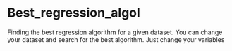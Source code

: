 # Best_regression_algol
Finding the best regression algorithm for a given dataset. You can change your dataset and search for the best algorithm. Just change your variables

